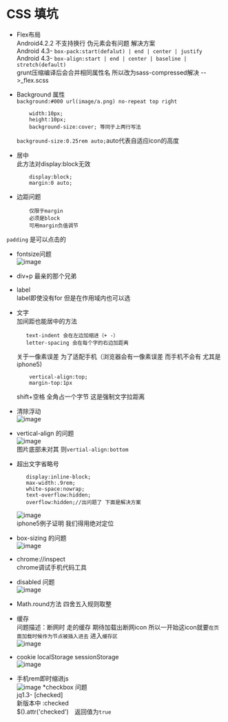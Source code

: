 # CSS 填坑
* Flex布局  
  Android4.2.2 不支持换行  伪元素会有问题
  解决方案  
  Android 4.3- ` box-pack:start(defalut) | end | center | justify `  
  Android 4.3- ` box-align:start | end | center | baseline | stretch(default) `  
  grunt压缩编译后会合并相同属性名 所以改为sass-compressed解决 -->_flex.scss  
  
* Background 属性  
  `background:#000 url(image/a.png) no-repeat top right`  
  
  ```@requires_authorization
      width:10px;
      height:10px;
      background-size:cover; 等同于上两行写法
  ```  
  `background-size:0.25rem auto;`auto代表自适应icon的高度    
* 居中  
  此方法对display:block无效  
  
  ```@requires_authorization
      display:block;
      margin:0 auto;
  ```  

* 边距问题  

  ```@requires_authorization  
      仅限于margin  
      必须是block
      可用margin负值调节
  ```  
`padding` 是可以点击的  
* fontsize问题   
  ![image](http://7xsk2q.com1.z0.glb.clouddn.com/fz-1.png)  
  
* div+p 最亲的那个兄弟  
* label  
 label即使没有for 但是在作用域内也可以选  
* 文字  
  加间距也能居中的方法  
  
   ```@requires_authorization    
      text-indent 会在左边加缩进（+ -）  
      letter-spacing 会在每个字的右边加距离
   ```  
  关于一像素误差 为了适配手机（浏览器会有一像素误差 而手机不会有 尤其是iphone5)  
  
  ```@requires_authorization    
      vertical-align:top;
      margin-top:1px
  ```  
  shift+空格  全角占一个字节 这是强制文字拉距离  
* 清除浮动  
   ![image](http://7xsk2q.com1.z0.glb.clouddn.com/sassPro-27.png)  
* vertical-align 的问题  
   ![image](http://7xsk2q.com1.z0.glb.clouddn.com/sassPro-29.png)  
   图片底部未对其 则`vertial-align:bottom`
* 超出文字省略号  
 
   ```@requires_authorization      
      display:inline-block;  
      max-width:.9rem;
      white-space:nowrap;
      text-overflow:hidden;
      overflow:hidden;//出问题了 下面是解决方案
   ```  
   ![image](http://7xsk2q.com1.z0.glb.clouddn.com/sassPro-30.png)  
   iphone5例子证明 我们得用绝对定位  
* box-sizing 的问题  
    ![image](http://7xsk2q.com1.z0.glb.clouddn.com/sassPro-32.png)  
    
* chrome://inspect  
  chrome调试手机代码工具
* disabled 问题  
  ![image](http://7xsk2q.com1.z0.glb.clouddn.com/sassPro-36.png)  
* Math.round方法 四舍五入规则取整  
* 缓存  
  问题描述：断网时 走的缓存 期待加载出断网icon 所以一开始这icon就要`在页面加载时候作为节点被插入进去` 进入`缓存区`  
  ![image](http://7xsk2q.com1.z0.glb.clouddn.com/sassPro-40.png)  
* cookie localStorage sessionStorage  
  ![image](http://7xsk2q.com1.z0.glb.clouddn.com/vue/vuePro1.png)
* 手机rem即时缩进js  
  ![image](http://7xsk2q.com1.z0.glb.clouddn.com/sassPro-4.png)
*checkbox 问题  
  jq1.3- [checked]  
  新版本中 :checked  
  $().attr('checked')　返回值为`true`
  
 

  
  
  
